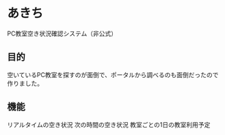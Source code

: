 # あきち
PC教室空き状況確認システム（非公式）

## 目的
空いているPC教室を探すのが面倒で、ポータルから調べるのも面倒だったので作りました。

## 機能
リアルタイムの空き状況
次の時間の空き状況
教室ごとの1日の教室利用予定



